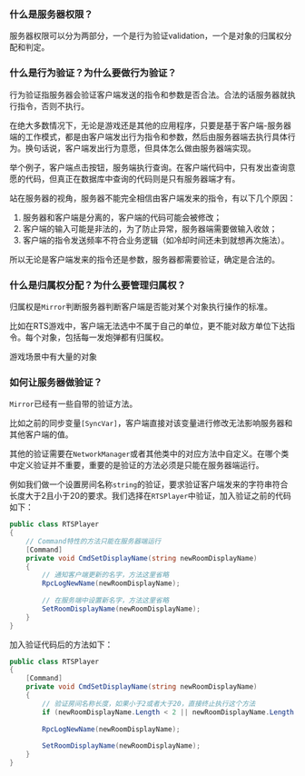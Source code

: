 ### 什么是服务器权限？

服务器权限可以分为两部分，一个是行为验证validation，一个是对象的归属权分配和判定。

### 什么是行为验证？为什么要做行为验证？

行为验证指服务器会验证客户端发送的指令和参数是否合法。合法的话服务器就执行指令，否则不执行。

在绝大多数情况下，无论是游戏还是其他的应用程序，只要是基于客户端-服务器端的工作模式，都是由客户端发出行为指令和参数，然后由服务器端去执行具体行为。换句话说，客户端发出行为意愿，但具体怎么做由服务器端实现。

举个例子，客户端点击按钮，服务端执行查询。在客户端代码中，只有发出查询意愿的代码，但真正在数据库中查询的代码则是只有服务器端才有。

站在服务器的视角，服务器不能完全相信由客户端发来的指令，有以下几个原因：

1. 服务器和客户端是分离的，客户端的代码可能会被修改；
2. 客户端的输入可能是非法的，为了防止异常，服务器端需要做输入收敛；
3. 客户端的指令发送频率不符合业务逻辑（如冷却时间还未到就想再次施法）。

所以无论是客户端发来的指令还是参数，服务器都需要验证，确定是合法的。

### 什么是归属权分配？为什么要管理归属权？

归属权是`Mirror`判断服务器判断客户端是否能对某个对象执行操作的标准。

比如在RTS游戏中，客户端无法选中不属于自己的单位，更不能对敌方单位下达指令。每个对象，包括每一发炮弹都有归属权。

游戏场景中有大量的对象

### 如何让服务器做验证？

`Mirror`已经有一些自带的验证方法。

比如之前的同步变量`[SyncVar]`，客户端直接对该变量进行修改无法影响服务器和其他客户端的值。

其他的验证需要在`NetworkManager`或者其他类中的对应方法中自定义。在哪个类中定义验证并不重要，重要的是验证的方法必须是只能在服务器端运行。

例如我们做一个设置房间名称`string`的验证，要求验证客户端发来的字符串符合长度大于2且小于20的要求。我们选择在`RTSPlayer`中验证，加入验证之前的代码如下：

```c#
public class RTSPlayer
{
    // Command特性的方法只能在服务器端运行
    [Command]
    private void CmdSetDisplayName(string newRoomDisplayName)
    {
        // 通知客户端更新的名字，方法这里省略
        RpcLogNewName(newRoomDisplayName);
      
        // 在服务端中设置新名字，方法这里省略
        SetRoomDisplayName(newRoomDisplayName);
    }
}
```

加入验证代码后的方法如下：

```c#
public class RTSPlayer
{
    [Command]
    private void CmdSetDisplayName(string newRoomDisplayName)
    {
        // 验证房间名称长度，如果小于2或者大于20，直接终止执行这个方法
        if (newRoomDisplayName.Length < 2 || newRoomDisplayName.Length > 20) { return; }
      
        RpcLogNewName(newRoomDisplayName);
      
        SetRoomDisplayName(newRoomDisplayName);
    }
}
```
